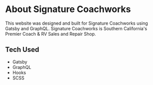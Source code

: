 # About Signature Coachworks

This website was designed and built for Signature Coachworks using Gatsby and GraphQL. Signature Coachworks is Southern California's Premier Coach & RV
Sales and Repair Shop.

## Tech Used

* Gatsby
* GraphQL
* Hooks
* SCSS
